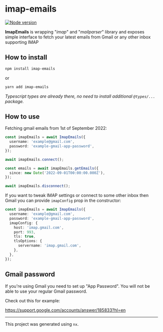 # imap-emails

[![Node version](https://img.shields.io/node/v/[imap-emails].svg?style=flat)](https://www.npmjs.com/package/imap-emails)

**ImapEmails** is wrapping "_imap_" and "_mailparser_" library and exposes simple interface to fetch your latest emails from Gmail or any other inbox supporting IMAP

## How to install

```bash
npm install imap-emails
```

or

```bash
yarn add imap-emails
```

_Typescript types are already there, no need to install additional `@types/...` package._

## How to use

Fetching gmail emails from 1st of September 2022:

```typescript
const imapEmails = await ImapEmails({
  username: 'example@gmail.com',
  password: 'example-gmail-app-password',
});

await imapEmails.connect();

const emails = await imapEmails.getEmails({
  since: new Date('2022-09-01T00:00:00.000Z'),
});

await imapEmails.disconnect();
```

If you want to tweak IMAP settings or connect to some other inbox then Gmail you can provide `imapConfig` prop in the constructor:

```typescript
const imapEmails = await ImapEmails({
  username: 'example@gmail.com',
  password: 'example-gmail-app-password',
  imapConfig: {
    host: 'imap.gmail.com',
    port: 993,
    tls: true,
    tlsOptions: {
      servername: 'imap.gmail.com',
    },
  },
});
```

## Gmail password

If you're using Gmail you need to set up "App Password". You will not be able to use your regular Gmail password.

Check out this for example:

https://support.google.com/accounts/answer/185833?hl=en

---

This project was generated using `nx`.
